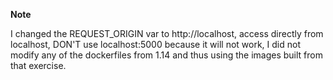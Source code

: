 **Note**

I changed the REQUEST_ORIGIN var to http://localhost, access directly from localhost, DON'T use localhost:5000 because it will not work, I did not modify any of the dockerfiles from 1.14 and thus using the images built from that exercise.